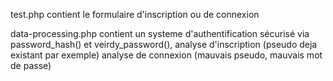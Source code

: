
test.php contient le formulaire d'inscription ou de connexion

data-processing.php contient un systeme d'authentification sécurisé via password_hash() et veirdy_password(),
analyse d'inscription (pseudo deja existant par exemple)
analyse de connexion (mauvais pseudo, mauvais mot de passe)
